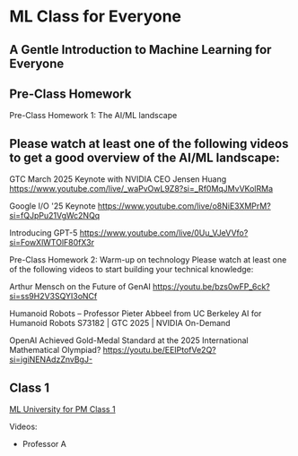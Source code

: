 # ML Class for Everyone

## A Gentle Introduction to Machine Learning for Everyone

## Pre-Class Homework
Pre-Class Homework 1: The AI/ML landscape
## Please watch at least one of the following videos to get a good overview of the AI/ML landscape:
 
GTC March 2025 Keynote with NVIDIA CEO Jensen Huang
https://www.youtube.com/live/_waPvOwL9Z8?si=_Rf0MqJMvVKolRMa
 
Google I/O '25 Keynote
https://www.youtube.com/live/o8NiE3XMPrM?si=fQJpPu21VgWc2NQq
 
Introducing GPT-5
https://www.youtube.com/live/0Uu_VJeVVfo?si=FowXlWTOlF80fX3r

Pre-Class Homework 2: Warm-up on technology
Please watch at least one of the following videos to start building your technical knowledge:
 
Arthur Mensch on the Future of GenAI
https://youtu.be/bzs0wFP_6ck?si=ss9H2V3SQYI3oNCf
 
Humanoid Robots – Professor Pieter Abbeel from UC Berkeley
AI for Humanoid Robots S73182 | GTC 2025 | NVIDIA On-Demand
 
OpenAI Achieved Gold-Medal Standard at the 2025 International Mathematical Olympiad?
https://youtu.be/EEIPtofVe2Q?si=igiNENAdzZnvBgJ-


## Class 1
[ML University for PM Class 1](https://siliconvalleyinsider.files.wordpress.com/2023/08/ml_university_for_pm_class_1.pdf)

Videos:
- Professor A
